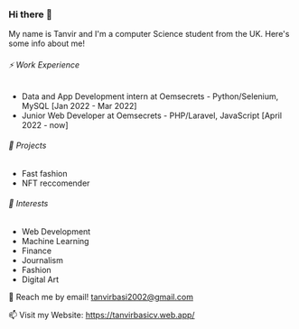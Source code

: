 ### Hi there :wave:

My name is Tanvir and I'm a computer Science student from the UK. Here's some info about me!

###### :zap: Work Experience
- Data and App Development intern at Oemsecrets - Python/Selenium, MySQL [Jan 2022 - Mar 2022]
-  Junior Web Developer at Oemsecrets - PHP/Laravel, JavaScript  [April 2022 - now]

###### :telescope: Projects
- Fast fashion 
- NFT reccomender

###### :seedling: Interests
- Web Development
- Machine Learning 
- Finance
- Journalism
- Fashion
- Digital Art

:speech_balloon: Reach me by email! tanvirbasi2002@gmail.com

:mailbox: Visit my Website: https://tanvirbasicv.web.app/
